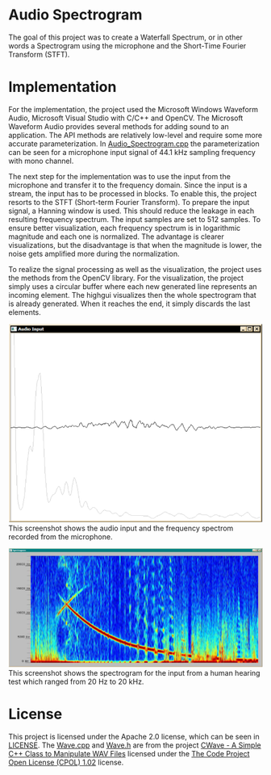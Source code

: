 # Audio Spectrogram
The goal of this project was to create a Waterfall Spectrum, or in other words a Spectrogram using the microphone and the Short-Time Fourier Transform (STFT).

# Implementation
For the implementation, the project used the Microsoft Windows Waveform Audio, Microsoft Visual Studio with C/C++ and OpenCV. The Microsoft Waveform Audio provides several methods for adding sound to an application. The API methods are relatively low-level and require some more accurate parameterization. In [Audio_Spectrogram.cpp](Audio_Spectrogram.cpp) the parameterization can be seen for a microphone input signal of 44.1 kHz sampling frequency with mono channel.

The next step for the implementation was to use the input from the microphone and transfer it to the frequency domain. Since the input is a stream, the input has to be processed in blocks. To enable this, the project resorts to the STFT (Short-term Fourier Transform). To prepare the input signal, a Hanning window is used. This should reduce the leakage in each resulting frequency spectrum. The input samples are set to 512 samples. To ensure better visualization, each frequency spectrum is in logarithmic magnitude and each one is normalized. The advantage is clearer visualizations, but the disadvantage is that when the magnitude is lower, the noise gets amplified more during the normalization.

To realize the signal processing as well as the visualization, the project uses the methods from the OpenCV library. For the visualization, the project simply uses a circular buffer where each new generated line represents an incoming element. The highgui visualizes then the whole spectrogram that is already generated. When it reaches the end, it simply discards the last elements.

![screenshot 01](assets/screenshot_01.png)
This screenshot shows the audio input and the frequency spectrom recorded from the microphone.

![screenshot 02](assets/screenshot_02.png)
This screenshot shows the spectrogram for the input from a human hearing test which ranged from 20 Hz to 20 kHz.

# License
This project is licensed under the Apache 2.0 license, which can be seen in [LICENSE](LICENSE). The [Wave.cpp](Wave.cpp) and [Wave.h](Wave.h) are from the project [CWave - A Simple C++ Class to Manipulate WAV Files](https://www.codeproject.com/Articles/29676/CWave-A-Simple-C-Class-to-Manipulate-WAV-Files) licensed under the [The Code Project Open License (CPOL) 1.02](https://www.codeproject.com/info/cpol10.aspx) license.
